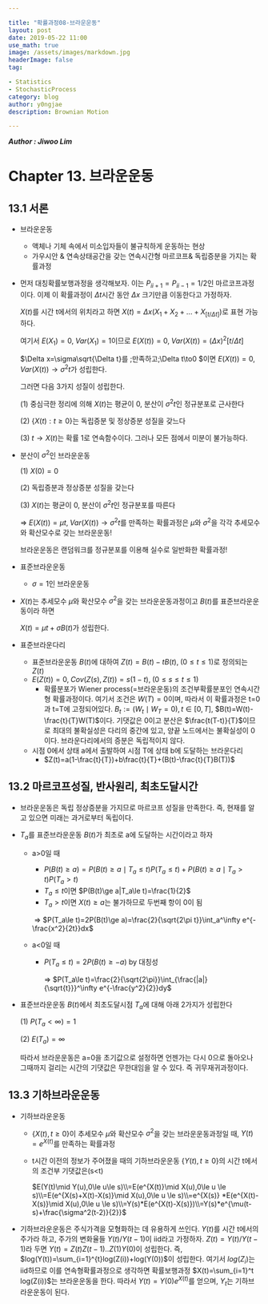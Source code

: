 ```yaml
---

title: "확률과정08-브라운운동"
layout: post
date: 2019-05-22 11:00
use_math: true
image: /assets/images/markdown.jpg
headerImage: false
tag:

- Statistics
- StochasticProcess
category: blog
author: y0ngjae
description: Brownian Motion

---
```


***Author : Jiwoo Lim***

# Chapter 13. 브라운운동

## 13.1 서론

- 브라운운동
  - 액체나 기체 속에서 미소입자들이 불규칙하게 운동하는 현상
  - 가우시안 & 연속상태공간을 갖는 연속시간형 마르코프& 독립증분을 가지는 확률과정

  
  
- 먼저 대칭확률보행과정을 생각해보자. 이는 $P_{ii+1}= P_{ii-1}=1/2$인 마르코프과정이다. 이제 이 확률과정이 $\Delta t$시간 동안 $\Delta x$ 크기만큼 이동한다고 가정하자. 

  $X(t)$를 시간 t에서의 위치라고 하면 $X(t)=\Delta x(X_1+X_2+...+X_{[t/\Delta t]})$로 표현 가능하다. 

  여기서 $E(X_1)=0,\; Var(X_1)=1$이므로 $E(X(t))=0,\; Var(X(t))=(\Delta x)^2[t/\Delta t]$

  $\Delta x=\sigma\sqrt{\Delta t}를 \;만족하고\;\Delta t\to0 $이면 $E(X(t))=0,\;Var(X(t))\to\sigma^2t$가 성립한다.

  그러면 다음 3가지 성질이 성립한다.

  (1) 중심극한 정리에 의해 $X(t)$는 평균이 0, 분산이 $\sigma^2t$인 정규분포로 근사한다

  (2) $\{X(t):t\ge0\}$는 독립증분 및 정상증분 성질을 갖느다

  (3) $t\to X(t)$는 확률 1로 연속함수이다. 그러나 모든 점에서 미분이 불가능하다.  

  

  

- 분산이 $\sigma^2$인 브라운운동

  (1) $X(0)=0$

  (2) 독립증분과 정상증분 성질을 갖는다

  (3) $X(t)$는 평균이 0, 분산이 $\sigma^2t$인 정규분포를 따른다

  => $E(X(t))=\mu t,\;Var(X(t))\to\sigma^2t$를 만족하는 확률과정은 $\mu$와 $\sigma^2$을 각각 추세모수와 확산모수로 갖는 브라운운동!

  브라운운동은 랜덤워크를 정규분포를 이용해 실수로 일반화한 확률과정!

  

- 표준브라운운동

  - $\sigma=1$인 브라운운동

  

- $X(t)$는 추세모수 $\mu$와 확산모수 $\sigma^2$을 갖는 브라운운동과정이고 $B(t)$를 표준브라운운동이라 하면

  $X(t)=\mu t +\sigma B(t)$가 성립한다. 

  

- 표준브라운다리

  - 표준브라운운동 $B(t)$에 대하여 $Z(t)=B(t)-tB(t),\; (0\le t \le 1)$로 정의되는 $Z(t)$
  - $E(Z(t))=0,\;Cov(Z(s),Z(t))=s(1-t),\;(0\le s \le t\le 1)$
    - 확률분포가 Wiener process(=브라운운동)의 조건부확률분포인 연속시간형 확률과정이다. 여기서 조건은 $W(T)=0$이며, 따라서 이 확률과정은 t=0과 t=T에 고정되어있다. $B_t:=(W_t\mid W_T=0),t\in [0,T],$	$B(t)=W(t)-\frac{t}{T}W(T)$이다. 기댓값은 0이고 분산은  $\frac{t(T-t)}{T}$이므로  최대의 불확실성은 다리의 중간에 있고, 양끝 노드에서는 불확실성이 0이다. 브라운다리에서의 증분은 독립적이지 않다.
  - 시점 0에서 상태 a에서 출발하여 시점 T에 상태 b에 도달하는 브라운다리
    - $Z(t)=a(1-\frac{t}{T})+b\frac{t}{T}+(B(t)-\frac{t}{T}B(T))$



## 13.2 마르코프성질, 반사원리, 최초도달시간

- 브라운운동은 독립 정상증분을 가지므로 마르코프 성질을 만족한다. 즉, 현재를 알고 있으면 미래는 과거로부터 독립이다.



- $T_a$를 표준브라운운동 $B(t)$가 최초로 a에 도달하는 시간이라고 하자

  - a>0일 때

    - $P(B(t)\ge a)=P(B(t)\ge a\mid T_a\le t)P(T_a\le t)+P(B(t)\ge a\mid T_a> t)P(T_a>t)$
    - $T_a\le t$이면 $P(B(t)\ge a|T_a\le t)=\frac{1}{2}$
    - $T_a>t$이면 $X(t)\ge a$는 불가하므로 두번째 항이 0이 됨

    ​       => $P(T_a\le t)=2P(B(t)\ge a)=\frac{2}{\sqrt{2\pi t}}\int_a^\infty e^{-\frac{x^2}{2t}}dx$

  - a<0일 때

    - $P(T_a\le t)=2P(B(t)\ge -a)$ by 대칭성

      => $P(T_a\le t)=\frac{2}{\sqrt{2\pi}}\int_{\frac{|a|}{\sqrt{t}}}^\infty e^{-\frac{y^2}{2}}dy$
      
      

- 표준브라운운동 $B(t)$에서 최초도달시점 $T_a$에 대해 아래 2가지가 성립한다

  (1) $P(T_a<\infty)=1$

  (2) $E(T_a)=\infty$

  따라서 브라운운동은 a=0을 초기값으로 설정하면 언젠가는 다시 0으로 돌아오나 그때까지 걸리는 시간의 기댓값은 무한대임을 알 수 있다. 즉 귀무재귀과정이다.



## 13.3 기하브라운운동

- 기하브라운운동

  - $\{X(t),t\ge0\}$이 추세모수 $\mu$와 확산모수 $\sigma^2$을 갖는 브라운운동과정일 때, $Y(t)=e^{X(t)}$를 만족하는 확률과정

  - t시간 이전의 정보가 주어졌을 때의 기하브라운운동 $\{Y(t),t\ge 0\}$의 시간 t에서의 조건부 기댓값은(s<t)

    $E(Y(t)\mid Y(u),0\le u\le s)\\=E(e^{X(t)}\mid X(u),0\le u \le s)\\=E(e^{X(s)+X(t)-X(s)}\mid X(u),0\le u \le s)\\=e^{X(s)} *E(e^{X(t)-X(s)}\mid X(u),0\le u \le s)\\=Y(s)*E(e^{X(t)-X(s)})\\=Y(s)*e^{\mu(t-s)+\frac{\sigma^2(t-2)}{2}}$
    
    

- 기하브라운운동은 주식가격을 모형화하는 데 유용하게 쓰인다. $Y(t)$를 시간 t에서의 주가라 하고, 주가의 변화율들 $Y(t)/Y(t-1)$이 iid라고 가정하자. $Z(t)=Y(t)/Y(t-1)$라 두면 $Y(t)=Z(t)Z(t-1)..Z(1)Y(0)$이 성립한다. 즉, $log(Y(t))=\sum_{i=1}^{t}log(Z(i))+log(Y(0))$이 성립한다. 여기서 $log(Z_i)$는 iid하므로 이를 연속형확률과정으로 생각하면 확률보행과정 $X(t)=\sum_{i=1}^t log(Z(i))$는 브라운운동을 한다. 따라서 $Y(t)=Y(0)e^{X(t)}$를 얻으며, $Y_t$는 기하브라운운동이 된다. 